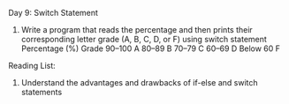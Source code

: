 Day 9: Switch Statement
1. Write a program that reads the percentage and then prints their corresponding letter grade (A, B, C, D, or F) using switch statement
Percentage (%)	Grade
90–100	A
80–89	B
70–79	C
60–69	D
Below 60	F






Reading List:
1. Understand the advantages and drawbacks of if-else and switch statements